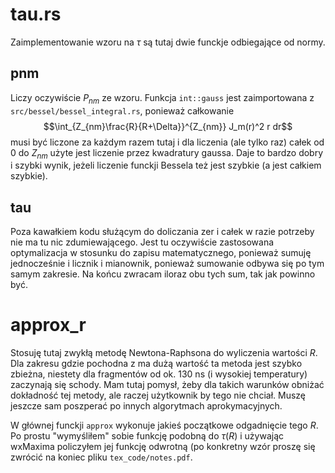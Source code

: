 # tau.rs
Zaimplementowanie wzoru na $\tau$ są tutaj dwie funckje odbiegające
od normy.
## pnm
Liczy oczywiście $P_{nm}$ ze wzoru. Funkcja `int::gauss`
jest zaimportowana z `src/bessel/bessel_integral.rs`,
ponieważ całkowanie
$$\int_{Z_{nm}\frac{R}{R+\Delta}}^{Z_{nm}} J_m(r)^2 r dr$$
musi być liczone za każdym razem tutaj i dla liczenia (ale tylko raz)
całek od $0$ do $Z_{nm}$ użyte jest liczenie przez kwadratury gaussa.
Daje to bardzo dobry i szybki wynik, jeżeli liczenie funckji Bessela też
jest szybkie (a jest całkiem szybkie).
## tau
Poza kawałkiem kodu służącym do doliczania zer i całek w razie
potrzeby nie ma tu nic zdumiewającego. Jest tu oczywiście zastosowana
optymalizacja w stosunku do zapisu matematycznego, ponieważ
sumuję jednocześnie i licznik i mianownik, ponieważ sumowanie odbywa
się po tym samym zakresie. Na końcu zwracam iloraz obu tych sum, tak
jak powinno być.

# approx_r
Stosuję tutaj zwykłą metodę Newtona-Raphsona do wyliczenia wartości
$R$. Dla zakresu gdzie pochodna z ma dużą wartość ta metoda jest
szybko zbieżna, niestety dla fragmentów od ok. 130 ns (i wysokiej temperatury)
zaczynają się schody. Mam tutaj pomysł, żeby dla takich warunków obniżać
dokładność tej metody, ale raczej użytkownik by tego nie chciał.
Muszę jeszcze sam poszperać po innych algorytmach aprokymacyjnych.

W głównej funckji `approx` wykonuje jakieś początkowe odgadnięcie tego
$R$. Po prostu "wymyśliłem" sobie funkcję podobną do $\tau(R)$ i używając
wxMaxima policzyłem jej funkcję odwrotną (po konkretny wzór proszę się
zwrócić na koniec pliku `tex_code/notes.pdf`.
